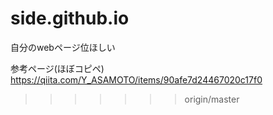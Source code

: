 # side.github.io
自分のwebページ位ほしい

参考ページ(ほぼコピペ)
https://qiita.com/Y_ASAMOTO/items/90afe7d24467020c17f0
>>>>>>> origin/master
